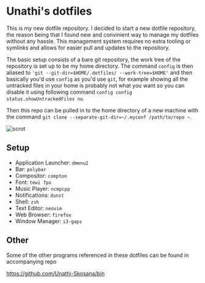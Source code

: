 # Unathi's dotfiles

This is my new dotfile repository. I decided to start a new dotfile repository, the reason being that I found new and convinient way to manage my dotfiles without any hassle. This management system requires no extra tooling or symlinks and allows for easier pull and updates to the repository.

The basic setup consists of a bare git repository, the work tree of the repository is set up to be my home directory.  The command `config` is then aliased to `'git --git-dir=$HOME/.dotfiles/ --work-tree=$HOME'` and then basically you'd use `config` as you'd use `git`, for example showing all the untracked files in your home is probably not what you want so you can disable it using following command `config config status.showUntrackedFiles no`. 

Then this repo can be pulled in to the home directory of a new machine with the command  `git clone --separate-git-dir=~/.myconf /path/to/repo ~`.

![scrot](https://i.redd.it/yvmw0xjqd2yy.png)

## Setup

- Application Launcher: `dmenu2`
- Bar: `polybar`
- Compositor: `compton`
- Font: `tewi 7px`
- Music Player: `ncmpcpp`
- Notifications: `dunst`
- Shell: `zsh`
- Text Editor: `neovim`
- Web Browser: `firefox`
- Window Manager: `i3-gaps`

## Other

Some of the other programs referenced in these dotfiles can be found in accompanying repo

https://github.com/Unathi-Skosana/bin
